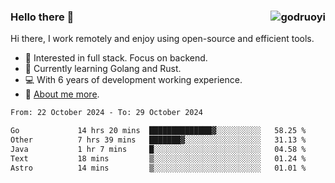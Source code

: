 ### Hello there 👋 <img align="right" src="https://github-readme-stats.vercel.app/api?username=godruoyi&show_icons=true" alt="godruoyi" />

Hi there, I work remotely and enjoy using open-source and efficient tools.

- 🔭 Interested in full stack. Focus on backend.
- 🌱 Currently learning Golang and Rust.
- 💻 With 6 years of development working experience.
- 👒 [About me more](https://godruoyi.com/posts/about-godruoyi).



<!--START_SECTION:waka-->

```txt
From: 22 October 2024 - To: 29 October 2024

Go             14 hrs 20 mins  ██████████████▓░░░░░░░░░░   58.25 %
Other          7 hrs 39 mins   ███████▓░░░░░░░░░░░░░░░░░   31.13 %
Java           1 hr 7 mins     █░░░░░░░░░░░░░░░░░░░░░░░░   04.58 %
Text           18 mins         ▒░░░░░░░░░░░░░░░░░░░░░░░░   01.24 %
Astro          14 mins         ▒░░░░░░░░░░░░░░░░░░░░░░░░   01.01 %
```

<!--END_SECTION:waka-->
